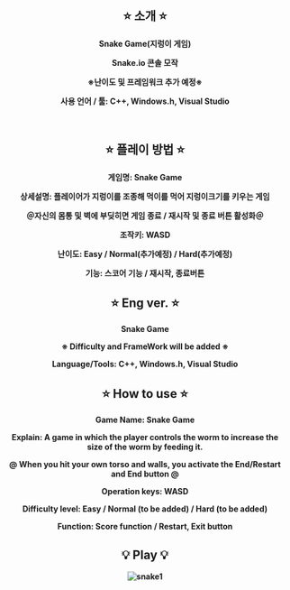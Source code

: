 <div align="center">

⭐ 소개 ⭐
------------
<b>Snake Game(지렁이 게임)

<b>Snake.io 콘솔 모작

※난이도 및 프레임워크 추가 예정※
  
사용 언어 / 툴: C++, Windows.h, Visual Studio

<br>

⭐ 플레이 방법 ⭐
----------
게임명: Snake Game

상세설명: 플레이어가 지렁이를 조종해 먹이를 먹어 지렁이크기를 키우는 게임

＠자신의 몸통 및 벽에 부딪히면 게임 종료 / 재시작 및 종료 버튼 활성화＠

조작키: WASD

난이도: Easy / Normal(추가예정) / Hard(추가예정)

기능: 스코어 기능 / 재시작, 종료버튼


⭐ Eng ver. ⭐
-----------
<b>Snake Game</b>
  
※ Difficulty and FrameWork will be added ※
  
Language/Tools: C++, Windows.h, Visual Studio


⭐ How to use ⭐
----------------
Game Name: Snake Game

Explain: A game in which the player controls the worm to increase the size of the worm by feeding it.

@ When you hit your own torso and walls, you activate the End/Restart and End button @

Operation keys: WASD

Difficulty level: Easy / Normal (to be added) / Hard (to be added)

Function: Score function / Restart, Exit button



💡 Play 💡
-------------
  ![snake1](https://github.com/PQ777/SnakeGame/assets/102477933/9399955f-c396-418a-b14f-78199fe3d54c)
  
  
  

  
